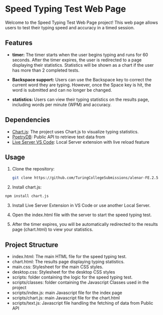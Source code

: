 # Speed Typing Test Web Page

Welcome to the Speed Typing Test Web Page project! This web page allows users to test their typing speed and accuracy in a timed session.

## Features

- **timer:** The timer starts when the user begins typing and runs for 60 seconds. After the timer expires, the user is redirected to a page displaying their statistics. Statistics will be shown as a chart if the user has more than 2 completed tests.

- **Backspace support:** Users can use the Backspace key to correct the current word they are typing. However, once the Space key is hit, the word is submitted and can no longer be changed.

- **statistics:** Users can view their typing statistics on the results page, including words per minute (WPM) and accuracy.

## Dependencies

- [Chart.js](https://www.chartjs.org/): The project uses Chart.js to visualize typing statistics.
- [PoetryDB](https://poetrydb.org/index.html): Public API to retrieve text data from
- [Live Server VS Code](https://marketplace.visualstudio.com/items?itemName=ritwickdey.LiveServer): Local Server extension with live reload feature

## Usage

1. Clone the repository:

   ```bash
   git clone https://github.com/TuringCollegeSubmissions/alenar-FE.2.5.git
   ```
2. Install chart.js:

  ```bash
  npm install chart.js
  ```
3. Install Live Server Extension in VS Code or use another Local Server.

4. Open the index.html file with the server to start the speed typing test.

5. After the timer expires, you will be automatically redirected to the results page (chart.html) to view your statistics.

## Project Structure

- index.html: The main HTML file for the speed typing test.
- chart.html: The results page displaying typing statistics.
- main.css: Stylesheet for the main CSS styles.
- desktop.css: Stylesheet for the desktop CSS styles
- scripts: folder containing the logic for the speed typing test.
- scripts/classes: folder containing the Javascript Classes used in the project
- scripts/index.js: main Javascript file for the index page
- scripts/chart.js: main Javascript file for the chart.html
- scripts/text.js: Javascript file handling the fetching of data from Public API
